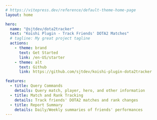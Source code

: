 ```yaml
---
# https://vitepress.dev/reference/default-theme-home-page
layout: home

hero:
  name: "@sjtdev/dota2tracker"
  text: "Koishi Plugin - Track Friends' DOTA2 Matches"
  # tagline: My great project tagline
  actions:
    - theme: brand
      text: Get Started
      link: /en-US/starter
    - theme: alt
      text: Github
      link: https://github.com/sjtdev/koishi-plugin-dota2tracker

features:
  - title: Query Commands
    details: Query match, player, hero, and other information
  - title: Match and Rank Tracking
    details: Track friends' DOTA2 matches and rank changes
  - title: Report Summary
    details: Daily/Weekly summaries of friends' performances
---
```


